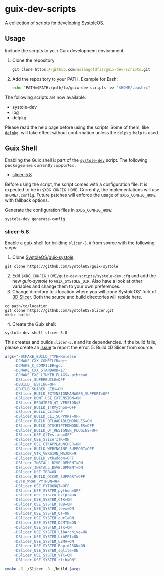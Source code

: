 # guix-dev-scripts

A collection of scripts for developing [SystoleOS](https://github.com/SystoleOS/guix-systole).

## Usage
Include the scripts to your Guix development environment:

1. Clone the repository:
    ```cmd
    git clone https://github.com/asiangoldfis/guix-dev-scripts.git
    ```
2. Add the repository to your PATH. Example for Bash:
    ```cmd
    echo 'PATH=$PATH:/path/to/guix-dev-scripts' >> "$HOME/.bashrc"
    ```

The following scripts are now available:
- systole-dev
- log
- delpkg

Please read the help page before using the scripts. Some of them, like [`delpkg`](./delpkg), will take effect without confirmation unless the `delpkg help` is used.

## Guix Shell
Enabling the Guix shell is part of the [`systole-dev`](./systole-dev) script.
The following packages are currently supported.

- [slicer-5.8](#slicer-58)

Before using the script, the script comes with a configuration file. It is expected to be in `$XDG_CONFIG_HOME`. Currently, the implementations will use `$HOME/.config`. Future patches will enforce the usage of `$XDG_CONFIG_HOME` with fallback options.

Generate the configuration files in `$XDG_CONFIG_HOME`:
```
systole-dev generate-config
```

### slicer-5.8
Enable a guix shell for building `slicer-5.8` from source with the following steps:

1. Clone [SystoleOS/guix-systole](https://github.com/SystoleOS/guix-systole.git)
  ```
  git clone https://github.com/SystoleOS/guix-systole
  ```
2. Edit `$XDG_CONFIG_HOME/guix-dev-scripts/systole-dev.cfg` and add the new *guix-systole* to `GUIX_SYSTOLE_DIR`. Also have a look at other variables and change them to your own preferences.
3. Change directory to a location where you will clone SystoleOS' fork of [3D Slicer](https://github.com/Slicer/Slicer.git). Both the source and build directories will reside here.
  ```
  cd path/to/location
  git clone https://github.com/SystoleOS/Slicer.git
  mkdir build
  ```
4. Create the Guix shell:
  ```
  systole-dev shell slicer-5.8
  ```
  This creates and builds `slicer-5.8` and its dependencies. If the build fails, please create an [issue](https://github.com/SystoleOS/guix-systole/issues) to report the error.
5. Build 3D Slicer from source:
  ```sh
  args="-DCMAKE_BUILD_TYPE=Release
      -DCMAKE_CXX_COMPILER=g++
      -DCMAKE_C_COMPILER=gcc
      -DCMAKE_CXX_STANDARD=17
      -DCMAKE_EXE_LINKER_FLAGS=-pthread
      -DSlicer_SUPERBUILD=OFF
      -DBUILD_TESTING=OFF
      -DBUILD_SHARED_LIBS=ON
      -DSlicer_BUILD_EXTENSIONMANAGER_SUPPORT=OFF
      -DSlicer_DONT_USE_EXTENSION=ON
      -DSlicer_REQUIRED_QT_VERSION=5
      -DSlicer_BUILD_ITKPython=OFF
      -DSlicer_BUILD_CLI=OFF
      -DSlicer_BUILD_CLI_SUPPORT=OFF
      -DSlicer_BUILD_QTLOADABLEMODULES=ON
      -DSlicer_BUILD_QTSCRIPTEDMODULES=OFF
      -DSlicer_BUILD_QT_DESIGNER_PLUGINS=OFF
      -DSlicer_USE_QtTesting=OFF
      -DSlicer_USE_SlicerITK=ON
      -DSlicer_USE_CTKAPPLAUNCHER=ON
      -DSlicer_BUILD_WEBENGINE_SUPPORT=OFF
      -DSlicer_VTK_VERSION_MAJOR=9
      -DSlicer_BUILD_vtkAddon=OFF
      -DSlicer_INSTALL_DEVELOPMENT=ON
      -DSlicer_INSTALL_DEVELOPMENT=ON
      -DSlicer_USE_TBB=ON
      -DSlicer_BUILD_DICOM_SUPPORT=OFF
      -DVTK_WRAP_PYTHON=OFF
      -DSlicer_USE_PYTHONQT=OFF
      -DSlicer_USE_SYSTEM_python=OFF
      -DSlicer_USE_SYSTEM_bzip2=ON
      -DSlicer_USE_SYSTEM_CTK=ON
      -DSlicer_USE_SYSTEM_TBB=ON
      -DSlicer_USE_SYSTEM_teem=ON
      -DSlicer_USE_SYSTEM_QT=ON
      -DSlicer_USE_SYSTEM_curl=ON
      -DSlicer_USE_SYSTEM_DCMTK=ON
      -DSlicer_USE_SYSTEM_ITK=ON
      -DSlicer_USE_SYSTEM_LibArchive=ON
      -DSlicer_USE_SYSTEM_LibFFI=ON
      -DSlicer_USE_SYSTEM_LZMA=ON
      -DSlicer_USE_SYSTEM_RapidJSON=ON
      -DSlicer_USE_SYSTEM_sqlite=ON
      -DSlicer_USE_SYSTEM_VTK=ON
      -DSlicer_USE_SYSTEM_zlib=ON"
  
  cmake -S ./Slicer -B ./build $args
  ```